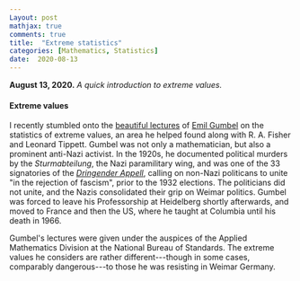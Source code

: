 ```yaml
---
Layout: post
mathjax: true
comments: true
title:  "Extreme statistics"
categories: [Mathematics, Statistics]
date:  2020-08-13
---
```


**August 13, 2020.** *A quick introduction to extreme values.*

#### Extreme values

I recently stumbled onto the
[beautiful lectures](https://ntrl.ntis.gov/NTRL/dashboard/searchResults/titleDetail/PB175818.xhtml)
of [Emil Gumbel](https://en.wikipedia.org/wiki/Emil_Julius_Gumbel) on
the statistics of extreme values, an area he helped
found along with R. A. Fisher and Leonard Tippett.
Gumbel was not only a mathematician, but also a prominent anti-Nazi
activist. In the 1920s, he documented political murders by the
*Sturmabteilung*, the Nazi paramilitary wing, and was one of the 33
signatories of the
[*Dringender Appell*](https://en.wikipedia.org/wiki/Urgent_Call_for_Unity),
calling on non-Nazi politicans to unite "in the rejection of fascism",
prior to the 1932 elections.
The politicians did not unite, and the Nazis consolidated their grip
on Weimar politics.
Gumbel was forced to leave his Professorship at Heidelberg shortly
afterwards, and moved to France and then the US, where he taught at
Columbia until his death in 1966.

Gumbel's lectures were given under the auspices of the Applied
Mathematics Division at the National Bureau of Standards.
The extreme values he considers are rather different---though in some
cases, comparably dangerous---to those he was resisting in Weimar
Germany.
